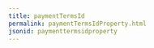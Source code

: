 ```yaml
---
title: paymentTermsId
permalink: paymentTermsIdProperty.html
jsonid: paymenttermsidproperty
---
```

